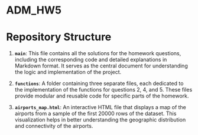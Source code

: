 # ADM_HW5

# Repository Structure

1. **`main`**: This file contains all the solutions for the homework questions, including the corresponding code and detailed explanations in Markdown format. It serves as the central document for understanding the logic and implementation of the project.

2. **`functions`**: A folder containing three separate files, each dedicated to the implementation of the functions for questions 2, 4, and 5. These files provide modular and reusable code for specific parts of the homework.

3. **`airports_map.html`**: An interactive HTML file that displays a map of the airports from a sample of the first 20000 rows of the dataset. This visualization helps in better understanding the geographic distribution and connectivity of the airports.
